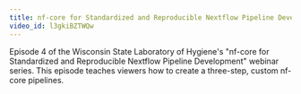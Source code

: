 ```yaml
---
title: nf-core for Standardized and Reproducible Nextflow Pipeline Development Episode 4
video_id: l3gkiBZTWQw
---
```

Episode 4 of the Wisconsin State Laboratory of Hygiene's "nf-core for Standardized and Reproducible Nextflow Pipeline Development" webinar series. This episode teaches viewers how to create a three-step, custom nf-core pipelines.